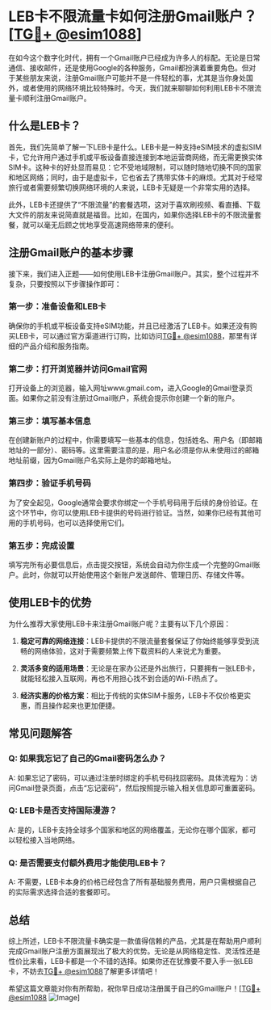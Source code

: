 # LEB卡不限流量卡如何注册Gmail账户？[[TG💪+ @esim1088](https://t.me/s/esim1088)]

在如今这个数字化时代，拥有一个Gmail账户已经成为许多人的标配。无论是日常通信、接收邮件，还是使用Google的各种服务，Gmail都扮演着重要角色。但对于某些朋友来说，注册Gmail账户可能并不是一件轻松的事，尤其是当你身处国外，或者使用的网络环境比较特殊时。今天，我们就来聊聊如何利用LEB卡不限流量卡顺利注册Gmail账户。

## 什么是LEB卡？

首先，我们先简单了解一下LEB卡是什么。LEB卡是一种支持eSIM技术的虚拟SIM卡，它允许用户通过手机或平板设备直接连接到本地运营商网络，而无需更换实体SIM卡。这种卡的好处显而易见：它不受地域限制，可以随时随地切换不同的国家和地区网络；同时，由于是虚拟卡，它也省去了携带实体卡的麻烦。尤其对于经常旅行或者需要频繁切换网络环境的人来说，LEB卡无疑是一个非常实用的选择。

此外，LEB卡还提供了“不限流量”的套餐选项，这对于喜欢刷视频、看直播、下载大文件的朋友来说简直就是福音。比如，在国内，如果你选择LEB卡的不限流量套餐，就可以毫无后顾之忧地享受高速网络带来的便利。

## 注册Gmail账户的基本步骤

接下来，我们进入正题——如何使用LEB卡注册Gmail账户。其实，整个过程并不复杂，只要按照以下步骤操作即可：

### 第一步：准备设备和LEB卡

确保你的手机或平板设备支持eSIM功能，并且已经激活了LEB卡。如果还没有购买LEB卡，可以通过官方渠道进行订购，比如访问[TG💪+ @esim1088](https://t.me/s/esim1088)，那里有详细的产品介绍和服务指南。

### 第二步：打开浏览器并访问Gmail官网

打开设备上的浏览器，输入网址www.gmail.com，进入Google的Gmail登录页面。如果你之前没有注册过Gmail账户，系统会提示你创建一个新的账户。

### 第三步：填写基本信息

在创建新账户的过程中，你需要填写一些基本的信息，包括姓名、用户名（即邮箱地址的一部分）、密码等。这里需要注意的是，用户名必须是你从未使用过的邮箱地址前缀，因为Gmail账户名实际上是你的邮箱地址。

### 第四步：验证手机号码

为了安全起见，Google通常会要求你绑定一个手机号码用于后续的身份验证。在这个环节中，你可以使用LEB卡提供的号码进行验证。当然，如果你已经有其他可用的手机号码，也可以选择使用它们。

### 第五步：完成设置

填写完所有必要信息后，点击提交按钮，系统会自动为你生成一个完整的Gmail账户。此时，你就可以开始使用这个新账户发送邮件、管理日历、存储文件等。

## 使用LEB卡的优势

为什么推荐大家使用LEB卡来注册Gmail账户呢？主要有以下几个原因：

1. **稳定可靠的网络连接**：LEB卡提供的不限流量套餐保证了你始终能够享受到流畅的网络体验，这对于需要频繁上传下载资料的人来说尤为重要。
   
2. **灵活多变的适用场景**：无论是在家办公还是外出旅行，只要拥有一张LEB卡，就能轻松接入互联网，再也不用担心找不到合适的Wi-Fi热点了。

3. **经济实惠的价格方案**：相比于传统的实体SIM卡服务，LEB卡不仅价格更实惠，而且操作起来也更加便捷。

## 常见问题解答

### Q: 如果我忘记了自己的Gmail密码怎么办？
A: 如果忘记了密码，可以通过注册时绑定的手机号码找回密码。具体流程为：访问Gmail登录页面，点击“忘记密码”，然后按照提示输入相关信息即可重置密码。

### Q: LEB卡是否支持国际漫游？
A: 是的，LEB卡支持全球多个国家和地区的网络覆盖，无论你在哪个国家，都可以轻松接入当地网络。

### Q: 是否需要支付额外费用才能使用LEB卡？
A: 不需要，LEB卡本身的价格已经包含了所有基础服务费用，用户只需根据自己的实际需求选择合适的套餐即可。

## 总结

综上所述，LEB卡不限流量卡确实是一款值得信赖的产品，尤其是在帮助用户顺利完成Gmail账户注册方面展现出了极大的优势。无论是从网络稳定性、灵活性还是性价比来看，LEB卡都是一个不错的选择。如果你还在犹豫要不要入手一张LEB卡，不妨去[TG💪+ @esim1088](https://t.me/s/esim1088)了解更多详情吧！

希望这篇文章能对你有所帮助，祝你早日成功注册属于自己的Gmail账户！[[TG💪+ @esim1088](https://t.me/s/esim1088) ![Image](https://i.postimg.cc/4NQfJmqS/Snipaste-2025-05-13-00-14-12.png)]